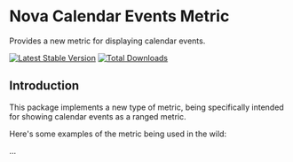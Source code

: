 # Nova Calendar Events Metric
Provides a new metric for displaying calendar events.

[![Latest Stable Version](https://poser.pugx.org/reedware/nova-calendar-events-metric/v/stable)](https://packagist.org/packages/reedware/nova-calendar-events-metric)
[![Total Downloads](https://poser.pugx.org/reedware/nova-calendar-events-metric/downloads)](https://packagist.org/packages/reedware/nova-calendar-events-metric)

## Introduction

This package implements a new type of metric, being specifically intended for showing calendar events as a ranged metric.

Here's some examples of the metric being used in the wild:

...
